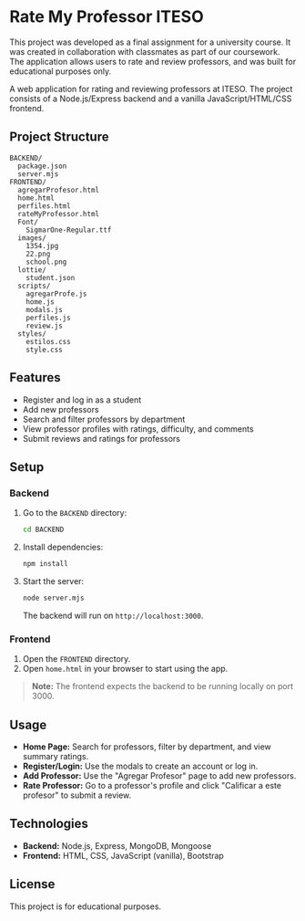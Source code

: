# Rate My Professor ITESO

This project was developed as a final assignment for a university course. It was created in collaboration with classmates as part of our coursework. The application allows users to rate and review professors, and was built for educational purposes only.

A web application for rating and reviewing professors at ITESO. The project consists of a Node.js/Express backend and a vanilla JavaScript/HTML/CSS frontend.

## Project Structure

```
BACKEND/
  package.json
  server.mjs
FRONTEND/
  agregarProfesor.html
  home.html
  perfiles.html
  rateMyProfessor.html
  Font/
    SigmarOne-Regular.ttf
  images/
    1354.jpg
    22.png
    school.png
  lottie/
    student.json
  scripts/
    agregarProfe.js
    home.js
    modals.js
    perfiles.js
    review.js
  styles/
    estilos.css
    style.css
```

## Features

- Register and log in as a student
- Add new professors
- Search and filter professors by department
- View professor profiles with ratings, difficulty, and comments
- Submit reviews and ratings for professors

## Setup

### Backend

1. Go to the `BACKEND` directory:
    ```sh
    cd BACKEND
    ```
2. Install dependencies:
    ```sh
    npm install
    ```
3. Start the server:
    ```sh
    node server.mjs
    ```
   The backend will run on `http://localhost:3000`.

### Frontend

1. Open the `FRONTEND` directory.
2. Open `home.html` in your browser to start using the app.

> **Note:** The frontend expects the backend to be running locally on port 3000.

## Usage

- **Home Page:** Search for professors, filter by department, and view summary ratings.
- **Register/Login:** Use the modals to create an account or log in.
- **Add Professor:** Use the "Agregar Profesor" page to add new professors.
- **Rate Professor:** Go to a professor's profile and click "Calificar a este profesor" to submit a review.

## Technologies

- **Backend:** Node.js, Express, MongoDB, Mongoose
- **Frontend:** HTML, CSS, JavaScript (vanilla), Bootstrap

## License

This project is for educational purposes.

